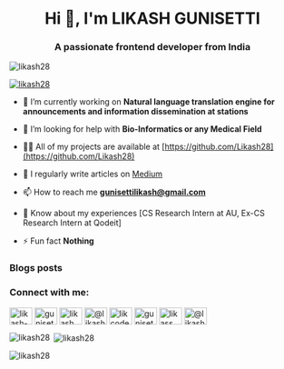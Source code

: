 <h1 align="center">Hi 👋, I'm LIKASH GUNISETTI</h1>
<h3 align="center">A passionate frontend developer from India</h3>

<p align="left"> <img src="https://komarev.com/ghpvc/?username=likash28&label=Profile%20views&color=0e75b6&style=flat" alt="likash28" /> </p>

<p align="left"> <a href="https://github.com/ryo-ma/github-profile-trophy"><img src="https://github-profile-trophy.vercel.app/?username=likash28" alt="likash28" /></a> </p>

- 🔭 I’m currently working on **Natural language translation engine for announcements and information dissemination at stations**

- 🤝 I’m looking for help with **Bio-Informatics or any Medical Field**

- 👨‍💻 All of my projects are available at [https://github.com/Likash28](https://github.com/Likash28)

- 📝 I regularly write articles on [Medium](Medium)

- 📫 How to reach me **gunisettilikash@gmail.com**

- 📄 Know about my experiences [CS Research Intern at AU, Ex-CS Research Intern at Qodeit]

- ⚡ Fun fact **Nothing**

### Blogs posts
<!-- BLOG-POST-LIST:START -->
<!-- BLOG-POST-LIST:END -->

<h3 align="left">Connect with me:</h3>
<p align="left">
<a href="https://linkedin.com/in/likash-gunisetti" target="blank"><img align="center" src="https://raw.githubusercontent.com/rahuldkjain/github-profile-readme-generator/master/src/images/icons/Social/linked-in-alt.svg" alt="likash-gunisetti" height="30" width="40" /></a>
<a href="https://kaggle.com/gunisettilikash" target="blank"><img align="center" src="https://raw.githubusercontent.com/rahuldkjain/github-profile-readme-generator/master/src/images/icons/Social/kaggle.svg" alt="gunisettilikash" height="30" width="40" /></a>
<a href="https://instagram.com/likash_pil" target="blank"><img align="center" src="https://raw.githubusercontent.com/rahuldkjain/github-profile-readme-generator/master/src/images/icons/Social/instagram.svg" alt="likash_pil" height="30" width="40" /></a>
<a href="https://medium.com/@likashgunisetti" target="blank"><img align="center" src="https://raw.githubusercontent.com/rahuldkjain/github-profile-readme-generator/master/src/images/icons/Social/medium.svg" alt="@likashgunisetti" height="30" width="40" /></a>
<a href="https://www.codechef.com/users/likcode_123" target="blank"><img align="center" src="https://cdn.jsdelivr.net/npm/simple-icons@3.1.0/icons/codechef.svg" alt="likcode_123" height="30" width="40" /></a>
<a href="https://www.hackerrank.com/gunisetti likash" target="blank"><img align="center" src="https://raw.githubusercontent.com/rahuldkjain/github-profile-readme-generator/master/src/images/icons/Social/hackerrank.svg" alt="gunisetti likash" height="30" width="40" /></a>
<a href="https://www.leetcode.com/likass" target="blank"><img align="center" src="https://raw.githubusercontent.com/rahuldkjain/github-profile-readme-generator/master/src/images/icons/Social/leet-code.svg" alt="likass" height="30" width="40" /></a>
<a href="https://www.hackerearth.com/@likashgunisetti" target="blank"><img align="center" src="https://raw.githubusercontent.com/rahuldkjain/github-profile-readme-generator/master/src/images/icons/Social/hackerearth.svg" alt="@likashgunisetti" height="30" width="40" /></a>
</p>


<p><img align="left" src="https://github-readme-stats.vercel.app/api/top-langs?username=likash28&show_icons=true&locale=en&layout=compact" alt="likash28" /></p>

<p>&nbsp;<img align="center" src="https://github-readme-stats.vercel.app/api?username=likash28&show_icons=true&locale=en" alt="likash28" /></p>

<p><img align="center" src="https://github-readme-streak-stats.herokuapp.com/?user=likash28&" alt="likash28" /></p>

